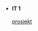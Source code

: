 
<title> Mathias Pham</title>
<body>
<div id="background">

<div id="main">
    <ul>
        <li>
            <h4> IT 1</h4>
            <a href="prosjekt/index.html"> prosjekt
            </a>
        </li>


